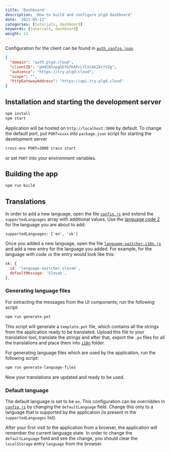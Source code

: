 ```yaml
---
title: 'Dashboard'
description: 'How to build and configure plgd dashboard'
date: '2021-05-13'
categories: [tutorials, dashboard]
keywords: [tutorials, dashboard]
weight: 11
---
```


Configuration for the client can be found in [`auth_config.json`](https://github.com/plgd-dev/hub/tree/main/http-gateway/web/src/auth_config.json).

```json
{
  "domain": "auth.plgd.cloud",
  "clientID": "pHdCKhnpgGEtU7KAPcLYCoCAkZ4cYVZg",
  "audience": "https://try.plgd.cloud",
  "scope": "",
  "httpGatewayAddress": "https://api.try.plgd.cloud"
}
```

## Installation and starting the development server

```bash
npm install
npm start
```

Application will be hosted on `http://localhost:3000` by default. To change the default port, put `PORT=xxxx` into `package.json` script for starting the development server

```bash
cross-env PORT=3000 craco start
```

or set `PORT` into your environment variables.

## Building the app

```bash
npm run build
```

## Translations

In order to add a new language, open the file [`config.js`](https://github.com/plgd-dev/hub/tree/main/http-gateway/web/src/config.js) and extend the `supportedLanguages` array with additional values. Use the [language code 2](https://www.science.co.il/language/Codes.php) for the language you are about to add:

`supportedLanguages: ['en', 'sk']`

Once you added a new language, open the file [`language-switcher-i18n.js`](https://github.com/plgd-dev/hub/tree/main/http-gateway/web/src/components/language-switcher/language-switcher-i18n.js) and add a new entry for the language you added. For example, for the language with code `sk` the entry would look like this:

```javascript
sk: {
  id: 'language-switcher.slovak',
  defaultMessage: 'Slovak',
},
```

### Generating language files

For extracting the messages from the UI components, run the following script:

```bash
npm run generate-pot
```

This script will generate a `template.pot` file, which contains all the strings from the application ready to be translated. Upload this file to your translation tool, translate the strings and after that, export the `.po` files for all the translations and place them into [`i18n`](https://github.com/plgd-dev/hub/tree/main/http-gateway/web/i18n) folder.

For generating language files which are used by the application, run the following script:

```bash
npm run generate-language-files
```

Now your translations are updated and ready to be used.

### Default language

The default language is set to be `en`. This configuration can be overridden in [`config.js`](https://github.com/plgd-dev/hub/tree/main/http-gateway/web/src/config.js) by changing the `defaultLanguage` field. Change this only to a language that is supported by the application (is present in the `supportedLanguages` list).

After your first visit to the application from a browser, the application will remember the current language state. In order to change the `defaultLanguage` field and see the change, you should clear the `localStorage` entry `language` from the browser.
